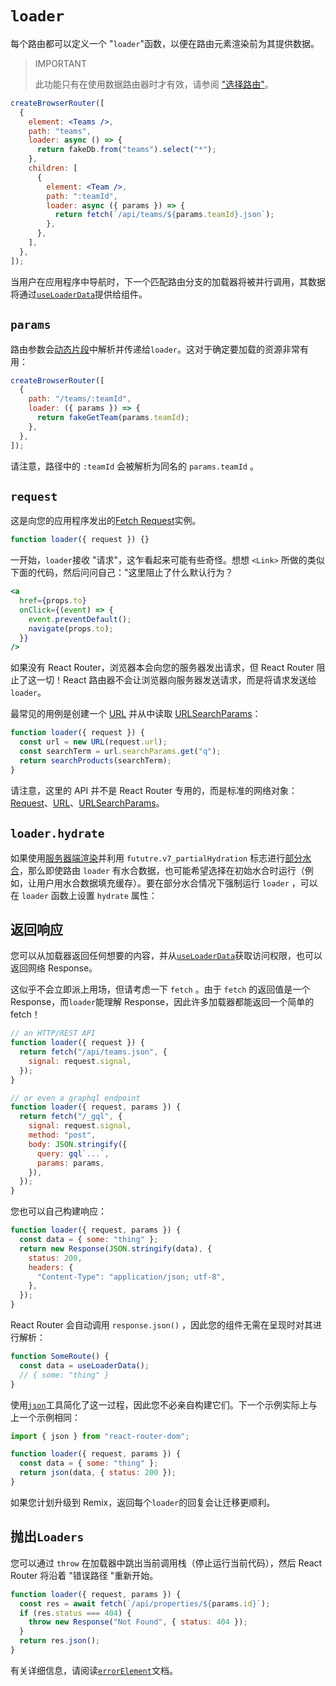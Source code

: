 # `loader`

每个路由都可以定义一个 "`loader`"函数，以便在路由元素渲染前为其提供数据。

> IMPORTANT
>
> 此功能只有在使用数据路由器时才有效，请参阅 ["选择路由"](../routers/picking-a-router)。

```jsx
createBrowserRouter([
  {
    element: <Teams />,
    path: "teams",
    loader: async () => {
      return fakeDb.from("teams").select("*");
    },
    children: [
      {
        element: <Team />,
        path: ":teamId",
        loader: async ({ params }) => {
          return fetch(`/api/teams/${params.teamId}.json`);
        },
      },
    ],
  },
]);
```

当用户在应用程序中导航时，下一个匹配路由分支的加载器将被并行调用，其数据将通过[`useLoaderData`](../hooks/use-loader-data)提供给组件。

## `params`

路由参数会[动态片段](../route/route#dynamic-segments)中解析并传递给`loader`。这对于确定要加载的资源非常有用：

```jsx
createBrowserRouter([
  {
    path: "/teams/:teamId",
    loader: ({ params }) => {
      return fakeGetTeam(params.teamId);
    },
  },
]);
```

请注意，路径中的 `:teamId` 会被解析为同名的 `params.teamId` 。

## `request`

这是向您的应用程序发出的[Fetch Request](https://developer.mozilla.org/en-US/docs/Web/API/Request)实例。

```jsx
function loader({ request }) {}
```

一开始，`loader`接收 "请求"，这乍看起来可能有些奇怪。想想 `<Link>` 所做的类似下面的代码，然后问问自己："这里阻止了什么默认行为？

```jsx
<a
  href={props.to}
  onClick={(event) => {
    event.preventDefault();
    navigate(props.to);
  }}
/>
```

如果没有 React Router，浏览器本会向您的服务器发出请求，但 React Router 阻止了这一切！React 路由器不会让浏览器向服务器发送请求，而是将请求发送给`loader`。

最常见的用例是创建一个 [URL](https://developer.mozilla.org/en-US/docs/Web/API/URL) 并从中读取 [URLSearchParams](https://developer.mozilla.org/en-US/docs/Web/API/URLSearchParams)：

```jsx
function loader({ request }) {
  const url = new URL(request.url);
  const searchTerm = url.searchParams.get("q");
  return searchProducts(searchTerm);
}
```

请注意，这里的 API 并不是 React Router 专用的，而是标准的网络对象：[Request](https://developer.mozilla.org/en-US/docs/Web/API/Request)、[URL](https://developer.mozilla.org/en-US/docs/Web/API/URL)、[URLSearchParams](https://developer.mozilla.org/en-US/docs/Web/API/URLSearchParams)。

## `loader.hydrate`

如果使用[服务器端渲染](../guides/ssr)并利用 `fututre.v7_partialHydration` 标志进行[部分水合](../routers/create-browser-router#partial-hydration-data)，那么即使路由 `loader` 有水合数据，也可能希望选择在初始水合时运行（例如，让用户用水合数据填充缓存）。要在部分水合情况下强制运行 `loader` ，可以在 `loader` 函数上设置 `hydrate` 属性：

## 返回响应

您可以从加载器返回任何想要的内容，并从[`useLoaderData`](../hooks/use-loader-data)获取访问权限，也可以返回网络 Response。

这似乎不会立即派上用场，但请考虑一下 `fetch` 。由于 `fetch` 的返回值是一个 Response，而`loader`能理解 Response，因此许多加载器都能返回一个简单的 fetch！

```jsx
// an HTTP/REST API
function loader({ request }) {
  return fetch("/api/teams.json", {
    signal: request.signal,
  });
}

// or even a graphql endpoint
function loader({ request, params }) {
  return fetch("/_gql", {
    signal: request.signal,
    method: "post",
    body: JSON.stringify({
      query: gql`...`,
      params: params,
    }),
  });
}
```

您也可以自己构建响应：

```jsx
function loader({ request, params }) {
  const data = { some: "thing" };
  return new Response(JSON.stringify(data), {
    status: 200,
    headers: {
      "Content-Type": "application/json; utf-8",
    },
  });
}
```

React Router 会自动调用 `response.json()` ，因此您的组件无需在呈现时对其进行解析：

```jsx
function SomeRoute() {
  const data = useLoaderData();
  // { some: "thing" }
}
```

使用[`json`](../fetch/json)工具简化了这一过程，因此您不必亲自构建它们。下一个示例实际上与上一个示例相同：

```jsx
import { json } from "react-router-dom";

function loader({ request, params }) {
  const data = { some: "thing" };
  return json(data, { status: 200 });
}
```

如果您计划升级到 Remix，返回每个`loader`的回复会让迁移更顺利。

## 抛出`Loaders`

您可以通过 `throw` 在加载器中跳出当前调用栈（停止运行当前代码），然后 React Router 将沿着 "错误路径 "重新开始。

```jsx
function loader({ request, params }) {
  const res = await fetch(`/api/properties/${params.id}`);
  if (res.status === 404) {
    throw new Response("Not Found", { status: 404 });
  }
  return res.json();
}
```

有关详细信息，请阅读[`errorElement`](../route/error-element)文档。